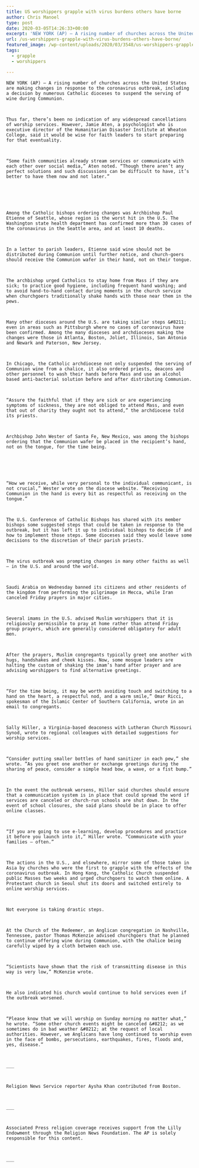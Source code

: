 ```yaml
---
title: US worshippers grapple with virus burdens others have borne
author: Chris Manoel
type: post
date: 2020-03-05T14:26:33+00:00
excerpt: 'NEW YORK (AP) — A rising number of churches across the United States are making changes in response to the coronavirus outbreak, including a decision by numerous Catholic dioceses to suspend the serving of wine during Communion.Thus far, there’s been no indication of any widespread cancellations of worship services. However, Jamie Aten, a psychologist who&hellip;'
url: /us-worshippers-grapple-with-virus-burdens-others-have-borne/
featured_image: /wp-content/uploads/2020/03/3548/us-worshippers-grapple-with-virus-burdens-others-have-borne.jpg
tags:
  - grapple
  - worshippers

---
```

  
    NEW YORK (AP) — A rising number of churches across the United States are making changes in response to the coronavirus outbreak, including a decision by numerous Catholic dioceses to suspend the serving of wine during Communion.
  
  
  
    Thus far, there’s been no indication of any widespread cancellations of worship services. However, Jamie Aten, a psychologist who is executive director of the Humanitarian Disaster Institute at Wheaton College, said it would be wise for faith leaders to start preparing for that eventuality.
  
  
  
    “Some faith communities already stream services or communicate with each other over social media,” Aten noted. “Though there aren’t any perfect solutions and such discussions can be difficult to have, it’s better to have them now and not later.”
  
  
  
  
  
  
    Among the Catholic bishops ordering changes was Archbishop Paul Etienne of Seattle, whose region is the worst hit in the U.S. The Washington state health department has confirmed more than 30 cases of the coronavirus in the Seattle area, and at least 10 deaths.
  
  
  
    In a letter to parish leaders, Etienne said wine should not be distributed during Communion until further notice, and church-goers should receive the Communion wafer in their hand, not on their tongue.
  
  
  
    The archbishop urged Catholics to stay home from Mass if they are sick; to practice good hygiene, including frequent hand washing; and to avoid hand-to-hand contact during moments in the church service when churchgoers traditionally shake hands with those near them in the pews.
  
  
  
    Many other dioceses around the U.S. are taking similar steps &#8211; even in areas such as Pittsburgh where no cases of coronavirus have been confirmed. Among the many dioceses and archdioceses making the changes were those in Atlanta, Boston, Joliet, Illinois, San Antonio and Newark and Paterson, New Jersey.
  
  
  
    In Chicago, the Catholic archdiocese not only suspended the serving of Communion wine from a chalice, it also ordered priests, deacons and other personnel to wash their hands before Mass and use an alcohol based anti-bacterial solution before and after distributing Communion.
  
  
  
    “Assure the faithful that if they are sick or are experiencing symptoms of sickness, they are not obliged to attend Mass, and even that out of charity they ought not to attend,” the archdiocese told its priests.
  
  
  
    Archbishop John Wester of Santa Fe, New Mexico, was among the bishops ordering that the Communion wafer be placed in the recipient’s hand, not on the tongue, for the time being.
  
  
  
  
  
  
    “How we receive, while very personal to the individual communicant, is not crucial,” Wester wrote on the diocese website. “Receiving Communion in the hand is every bit as respectful as receiving on the tongue.”
  
  
  
    The U.S. Conference of Catholic Bishops has shared with its member bishops some suggested steps that could be taken in response to the outbreak, but it has left it up to individual bishops to decide if and how to implement those steps. Some dioceses said they would leave some decisions to the discretion of their parish priests.
  
  
  
    The virus outbreak was prompting changes in many other faiths as well — in the U.S. and around the world.
  
  
  
    Saudi Arabia on Wednesday banned its citizens and other residents of the kingdom from performing the pilgrimage in Mecca, while Iran canceled Friday prayers in major cities.
  
  
  
    Several imams in the U.S. advised Muslim worshippers that it is religiously permissible to pray at home rather than attend Friday group prayers, which are generally considered obligatory for adult men.
  
  
  
    After the prayers, Muslim congregants typically greet one another with hugs, handshakes and cheek kisses. Now, some mosque leaders are halting the custom of shaking the imam’s hand after prayer and are advising worshippers to find alternative greetings.
  
  
  
    “For the time being, it may be worth avoiding touch and switching to a hand on the heart, a respectful nod, and a warm smile,” Omar Ricci, spokesman of the Islamic Center of Southern California, wrote in an email to congregants.
  
  
  
    Sally Hiller, a Virginia-based deaconess with Lutheran Church Missouri Synod, wrote to regional colleagues with detailed suggestions for worship services.
  
  
  
    “Consider putting smaller bottles of hand sanitizer in each pew,” she wrote. ”As you greet one another or exchange greetings during the sharing of peace, consider a simple head bow, a wave, or a fist bump.”
  
  
  
    In the event the outbreak worsens, Hiller said churches should ensure that a communication system is in place that could spread the word if services are canceled or church-run schools are shut down. In the event of school closures, she said plans should be in place to offer online classes.
  
  
  
    “If you are going to use e-learning, develop procedures and practice it before you launch into it,” Hiller wrote. “Communicate with your families – often.”
  
  
  
    The actions in the U.S., and elsewhere, mirror some of those taken in Asia by churches who were the first to grapple with the effects of the coronavirus outbreak. In Hong Kong, the Catholic Church suspended public Masses two weeks and urged churchgoers to watch them online. A Protestant church in Seoul shut its doors and switched entirely to online worship services.
  
  
  
    Not everyone is taking drastic steps.
  
  
  
    At the Church of the Redeemer, an Anglican congregation in Nashville, Tennessee, pastor Thomas McKenzie advised churchgoers that he planned to continue offering wine during Communion, with the chalice being carefully wiped by a cloth between each use.
  
  
  
    “Scientists have shown that the risk of transmitting disease in this way is very low,” McKenzie wrote.
  
  
  
    He also indicated his church would continue to hold services even if the outbreak worsened.
  
  
  
    “Please know that we will worship on Sunday morning no matter what,” he wrote. “Some other church events might be canceled &#8212; as we sometimes do in bad weather &#8212; at the request of local authorities. However, we Anglicans have long continued to worship even in the face of bombs, persecutions, earthquakes, fires, floods and, yes, disease.”
  
  
  
    ___
  
  
  
    Religion News Service reporter Aysha Khan contributed from Boston.
  
  
  
    ___
  
  
  
    Associated Press religion coverage receives support from the Lilly Endowment through the Religion News Foundation. The AP is solely responsible for this content.
  
  
  
    ___
  
